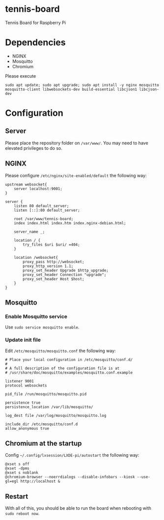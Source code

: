 # tennis-board
Tennis Board for Raspberry Pi

# Dependencies

* NGINX
* Mosquitto
* Chromium

Please execute 


```
sudo apt update; sudo apt upgrade; sudo apt install -y nginx mosquitto mosquitto-client libwebsockets-dev build-essential libcjson1 libcjson-dev
```

# Configuration
## Server
Please place the repository folder on `/var/www/`. You may need to have elevated privileges to do so.

## NGINX
Please configure `/etc/nginx/site-enabled/default` the following way:
```
upstream websocket{
	server localhost:9001;
}

server {
	listen 80 default_server;
	listen [::]:80 default_server;

	root /var/www/tennis-board;
	index index.html index.htm index.nginx-debian.html;

	server_name _;

	location / {
		try_files $uri $uri/ =404;
	}

	location /websocket{
		proxy_pass http://websocket;
		proxy_http_version 1.1;
		proxy_set_header Upgrade $http_upgrade;
		proxy_set_header Connection "upgrade";
		proxy_set_header Host $host;
	}
}
```

## Mosquitto
### Enable Mosquitto service
Use `sudo service mosquitto enable`.

### Update init file
Edit `/etc/mosquitto/mosquitto.conf` the following way:
```
# Place your local configuration in /etc/mosquitto/conf.d/
#
# A full description of the configuration file is at
# /usr/share/doc/mosquitto/examples/mosquitto.conf.example

listener 9001
protocol websockets

pid_file /run/mosquitto/mosquitto.pid

persistence true
persistence_location /var/lib/mosquitto/

log_dest file /var/log/mosquitto/mosquitto.log

include_dir /etc/mosquitto/conf.d
allow_anonymous true
```
## Chromium at the startup
Config `~/.config/lxsession/LXDE-pi/autostart` the following way:

```
@xset s off
@xset -dpms
@xset s noblank
@chromium-browser --noerrdialogs --disable-infobars --kiosk --use-gl=egl http://localhost &
```
## Restart
With all of this, you should be able to run the board when rebooting with `sudo reboot now`.
